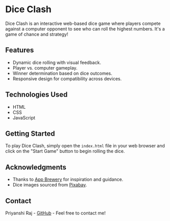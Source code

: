 # Dice Clash

Dice Clash is an interactive web-based dice game where players compete against a computer opponent to see who can roll the highest numbers. It's a game of chance and strategy!

## Features

- Dynamic dice rolling with visual feedback.
- Player vs. computer gameplay.
- Winner determination based on dice outcomes.
- Responsive design for compatibility across devices.

## Technologies Used

- HTML
- CSS
- JavaScript

## Getting Started

To play Dice Clash, simply open the `index.html` file in your web browser and click on the "Start Game" button to begin rolling the dice.

## Acknowledgments

- Thanks to [App Brewery](https://www.appbrewery.co) for inspiration and guidance.
- Dice images sourced from [Pixabay](https://pixabay.com).

## Contact

Priyanshi Raj - [GitHub](https://github.com/Priyanshi-R) - Feel free to contact me!

